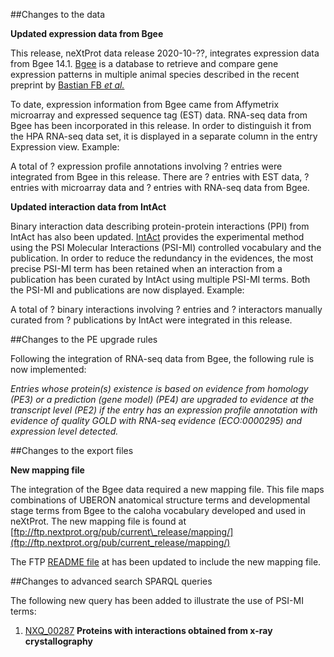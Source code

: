 ##Changes to the data

**Updated expression data from Bgee**

This release, neXtProt data release 2020-10-??, integrates expression data from Bgee 14.1. [Bgee](https://bgee.org/) is a database to retrieve and compare gene expression patterns in multiple animal species described in the recent preprint by [Bastian FB _et al._](https://www.biorxiv.org/content/10.1101/2020.05.28.119560v4)

To date, expression information from Bgee came from Affymetrix microarray and expressed sequence tag (EST) data. RNA-seq data from Bgee has been incorporated in this release. In order to distinguish it from the HPA RNA-seq data set, it is displayed in a separate column in the entry Expression view. Example: 

A total of ? expression profile annotations involving ? entries were integrated from Bgee in this release. There are ? entries with EST data, ? entries with microarray data and ? entries with RNA-seq data from Bgee.

**Updated interaction data from IntAct**

Binary interaction data describing protein-protein interactions (PPI) from IntAct has also been updated. [IntAct](https://www.ebi.ac.uk/intact/) provides the experimental method using the PSI Molecular Interactions (PSI-MI) controlled vocabulary and the publication. In order to reduce the redundancy in the evidences, the most precise PSI-MI term has been retained when an interaction from a publication has been curated by IntAct using multiple PSI-MI terms. Both the PSI-MI and publications are now displayed. Example: 

A total of ? binary interactions involving ? entries and ? interactors manually curated from ? publications by IntAct were integrated in this release.

##Changes to the PE upgrade rules

Following the integration of RNA-seq data from Bgee, the following rule is now implemented:

_Entries whose protein(s) existence is based on evidence from homology (PE3) or a prediction (gene model) (PE4) are upgraded to evidence at the transcript level (PE2) if the entry has an expression profile annotation with evidence of quality GOLD with RNA-seq evidence (ECO:0000295) and expression level detected._

##Changes to the export files

**New mapping file**

The integration of the Bgee data required a new mapping file. This file maps combinations of UBERON anatomical structure terms and developmental stage terms from Bgee to the caloha vocabulary developed and used in neXtProt. The new mapping file is found at [ftp://ftp.nextprot.org/pub/current\_release/mapping/](ftp://ftp.nextprot.org/pub/current_release/mapping/) 

The FTP [README file](ftp://ftp.nextprot.org/pub/README) at has been updated to include the new mapping file.

##Changes to advanced search SPARQL queries

The following new query has been added to illustrate the use of PSI-MI terms:
1. [NXQ\_00287](../proteins/search?mode=advanced&queryId=NXQ_00287) **Proteins with interactions obtained from x-ray crystallography**
